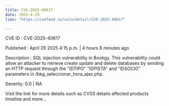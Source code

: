 ```yaml
---
title: CVE-2025-40617
date: 2025-4-29
lien: "https://cvefeed.io/vuln/detail/CVE-2025-40617"

---
```


CVE ID : CVE-2025-40617

Published :  April 29
2025
4:15 p.m. | 4 hours
8 minutes ago

Description : SQL injection vulnerability in Bookgy. This vulnerability could allow an attacker to retrieve
create
update and delete databases by sending an HTTP request through the "IDTIPO"
"IDPISTA" and "IDSOCIO" parameters in /bkg_seleccionar_hora_ajax.php.

Severity: 0.0 | NA

Visit the link for more details
such as CVSS details
affected products
timeline
and more...
